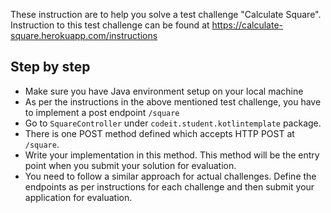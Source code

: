 These instruction are to help you solve a test challenge "Calculate Square". Instruction to this test challenge can be found at https://calculate-square.herokuapp.com/instructions

## Step by step
- Make sure you have Java environment setup on your local machine
- As per the instructions in the above mentioned test challenge, you have to implement a post endpoint `/square`
- Go to `SquareController` under `codeit.student.kotlintemplate` package. 
- There is one POST method defined which accepts HTTP POST at `/square`.
- Write your implementation in this method. This method will be the entry point when you submit your solution for evaluation.
- You need to follow a similar approach for actual challenges. Define the endpoints as per instructions for each challenge and then submit your application for evaluation.
